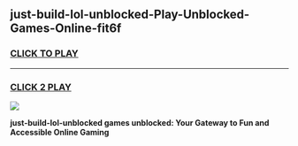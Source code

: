 
## just-build-lol-unblocked-Play-Unblocked-Games-Online-fit6f
<h3>
<a href="https://premium76.site?title=just-build-lol-unblocked&ref=25A">CLICK TO PLAY</a></h3>
<hr>

<h3>
<a href="https://premium76.site?title=just-build-lol-unblocked&ref=25A">CLICK 2 PLAY</a>
  
</h3>

<a href="https://premium76.site?title=just-build-lol-unblocked&ref=25A"><img src="https://clearcache.store/games.png"></a>


**just-build-lol-unblocked games unblocked: Your Gateway to Fun and Accessible Online Gaming**
